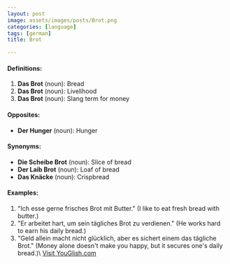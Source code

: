 ```yaml
---
layout: post
image: assets/images/posts/Brot.png
categories: [language]
tags: [german]
title: Brot

---
```


#### Definitions:
1. **Das Brot** (noun): Bread
2. **Das Brot** (noun): Livelihood
3. **Das Brot** (noun): Slang term for money

#### Opposites:
- **Der Hunger** (noun): Hunger

#### Synonyms:
- **Die Scheibe Brot** (noun): Slice of bread
- **Der Laib Brot** (noun): Loaf of bread
- **Das Knäcke** (noun): Crispbread

#### Examples:
1. "Ich esse gerne frisches Brot mit Butter." (I like to eat fresh bread with butter.)
2. "Er arbeitet hart, um sein tägliches Brot zu verdienen." (He works hard to earn his daily bread.)
3. "Geld allein macht nicht glücklich, aber es sichert einem das tägliche Brot." (Money alone doesn't make you happy, but it secures one's daily bread.)\ <a id="yg-widget-0" class="youglish-widget" data-query="Brot" data-lang="german" data-components="8412" data-auto-start="0" data-bkg-color="theme_light" data-title="How%20to%20pronounce%20Brot%20in%20German"  rel="nofollow" href="https://youglish.com">Visit YouGlish.com</a><script async src="https://youglish.com/public/emb/widget.js" charset="utf-8"></script>